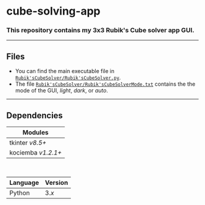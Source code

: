 # cube-solving-app 

### This repository contains my 3x3 Rubik's Cube solver app GUI.
---

## Files
- You can find the main executable file in [`Rubik'sCubeSolver/Rubik'sCubeSolver.py`](Rubik'sCubeSolver/Rubik'sCubeSolver.py).
- The file [`Rubik'sCubeSolver/Rubik'sCubeSolverMode.txt`](Rubik'sCubeSolver/Rubik'sCubeSolverMode.txt) contains the the mode of the GUI, *light*, *dark*, or *auto*.

--- 
## Dependencies 

| Modules |
|--------------|
| tkinter *v8.5+* |
| kociemba *v1.2.1+* |

<br>

| Language | Version |
|--|--|
| Python | 3.*x*